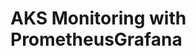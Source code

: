 # AKS Monitoring with PrometheusGrafana                                                                                                                                                       

